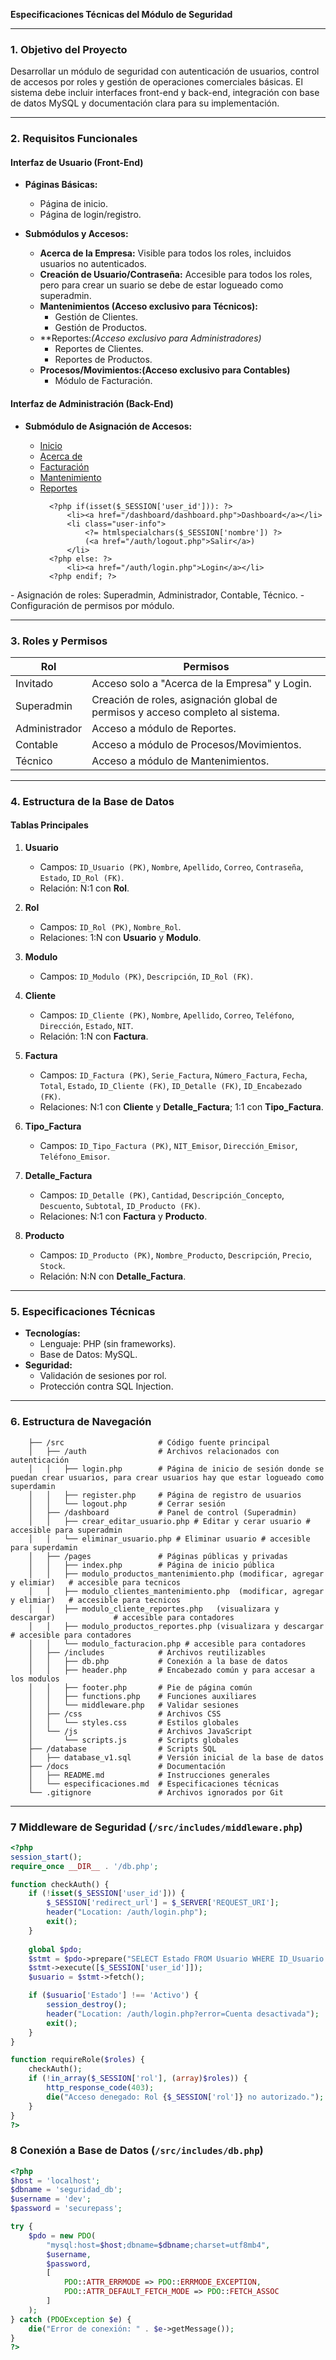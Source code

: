 **Especificaciones Técnicas del Módulo de Seguridad**

---

### **1. Objetivo del Proyecto**
Desarrollar un módulo de seguridad con autenticación de usuarios, control de accesos por roles y gestión de operaciones comerciales básicas. El sistema debe incluir interfaces front-end y back-end, integración con base de datos MySQL y documentación clara para su implementación.

---

### **2. Requisitos Funcionales**
#### **Interfaz de Usuario (Front-End)**
- **Páginas Básicas:**
  - Página de inicio.
  - Página de login/registro.

- **Submódulos y Accesos:**
  - **Acerca de la Empresa:** Visible para todos los roles, incluidos usuarios no autenticados.
  - **Creación de Usuario/Contraseña:** Accesible para todos los roles, pero para crear un suario se debe de estar logueado como superadmin.
  - **Mantenimientos (Acceso exclusivo para Técnicos):**
    - Gestión de Clientes.
    - Gestión de Productos.
  - **Reportes:*(Acceso exclusivo para Administradores)*
    - Reportes de Clientes.
    - Reportes de Productos.
  - **Procesos/Movimientos:(Acceso exclusivo para Contables)**
    - Módulo de Facturación.

#### **Interfaz de Administración (Back-End)**
- **Submódulo de Asignación de Accesos:**<nav>
    <ul>
        <li><a href="/index.php">Inicio</a></li>
        <li><a href="/acercade.php">Acerca de</a></li>
        <li><a href="/pages/facturacion/index.php">Facturación</a></li>
        <li><a href="/pages/mantenimientos/clientes.php">Mantenimiento</a></li>
        <li><a href="/pages/reportes/clientes.php">Reportes</a></li>
        
        <?php if(isset($_SESSION['user_id'])): ?>
            <li><a href="/dashboard/dashboard.php">Dashboard</a></li>
            <li class="user-info">
                <?= htmlspecialchars($_SESSION['nombre']) ?> 
                (<a href="/auth/logout.php">Salir</a>)
            </li>
        <?php else: ?>
            <li><a href="/auth/login.php">Login</a></li>
        <?php endif; ?>
    </ul>
</nav>
  - Asignación de roles: Superadmin, Administrador, Contable, Técnico.
  - Configuración de permisos por módulo.

---

### **3. Roles y Permisos**
| Rol         | Permisos                                                                                   |
|-------------|-------------------------------------------------------------------------------------------|
| Invitado    | Acceso solo a "Acerca de la Empresa" y Login.                                              |
| Superadmin  | Creación de roles, asignación global de permisos y acceso completo al sistema.            |
| Administrador| Acceso a módulo de Reportes.                                                |
| Contable    | Acceso a módulo de Procesos/Movimientos.                                   |
| Técnico     | Acceso a módulo de Mantenimientos.                                                    |

---

### **4. Estructura de la Base de Datos**
#### **Tablas Principales**
1. **Usuario**
   - Campos: `ID_Usuario (PK)`, `Nombre`, `Apellido`, `Correo`, `Contraseña`, `Estado`, `ID_Rol (FK)`.
   - Relación: N:1 con **Rol**.

2. **Rol**
   - Campos: `ID_Rol (PK)`, `Nombre_Rol`.
   - Relaciones: 1:N con **Usuario** y **Modulo**.

3. **Modulo**
   - Campos: `ID_Modulo (PK)`, `Descripción`, `ID_Rol (FK)`.

4. **Cliente**
   - Campos: `ID_Cliente (PK)`, `Nombre`, `Apellido`, `Correo`, `Teléfono`, `Dirección`, `Estado`, `NIT`.
   - Relación: 1:N con **Factura**.

5. **Factura**
   - Campos: `ID_Factura (PK)`, `Serie_Factura`, `Número_Factura`, `Fecha`, `Total`, `Estado`, `ID_Cliente (FK)`, `ID_Detalle (FK)`, `ID_Encabezado (FK)`.
   - Relaciones: N:1 con **Cliente** y **Detalle_Factura**; 1:1 con **Tipo_Factura**.

6. **Tipo_Factura**
   - Campos: `ID_Tipo_Factura (PK)`, `NIT_Emisor`, `Dirección_Emisor`, `Teléfono_Emisor`.

7. **Detalle_Factura**
   - Campos: `ID_Detalle (PK)`, `Cantidad`, `Descripción_Concepto`, `Descuento`, `Subtotal`, `ID_Producto (FK)`.
   - Relaciones: N:1 con **Factura** y **Producto**.

8. **Producto**
   - Campos: `ID_Producto (PK)`, `Nombre_Producto`, `Descripción`, `Precio`, `Stock`.
   - Relación: N:N con **Detalle_Factura**.

---

### **5. Especificaciones Técnicas**
- **Tecnologías:**
  - Lenguaje: PHP (sin frameworks).
  - Base de Datos: MySQL.
- **Seguridad:**
  - Validación de sesiones por rol.
  - Protección contra SQL Injection.

---

### **6. Estructura de Navegación**
```/proyecto-seguridad
    ├── /src                     # Código fuente principal
    │   ├── /auth                # Archivos relacionados con autenticación
    │   │   ├── login.php        # Página de inicio de sesión donde se puedan crear usuarios, para crear usuarios hay que estar logueado como superdamin
    │   │   ├── register.php     # Página de registro de usuarios
    │   │   └── logout.php       # Cerrar sesión
    │   ├── /dashboard           # Panel de control (Superadmin)
    │   │   ├── crear_editar_usuario.php # Editar y cerar usuario # accesible para superadmin
    │   │   └── eliminar_usuario.php # Eliminar usuario # accesible para superdamin
    │   ├── /pages               # Páginas públicas y privadas
    │   │   ├── index.php        # Página de inicio pública
    │   │   ├── modulo_productos_mantenimiento.php (modificar, agregar y elimiar)   # accesible para tecnicos
    │   │   ├── modulo_clientes_mantenimiento.php  (modificar, agregar y elimiar)   # accesible para tecnicos
    │   │   ├── modulo_cliente_reportes.php   (visualizara y descargar)             # accesible para contadores
    │   │   ├── modulo_productos_reportes.php (visualizara y descargar              # accesible para contadores
    │   │   └── modulo_facturacion.php # accesible para contadores
    │   ├── /includes            # Archivos reutilizables
    │   │   ├── db.php           # Conexión a la base de datos
    │   │   ├── header.php       # Encabezado común y para accesar a los modulos
    │   │   ├── footer.php       # Pie de página común
    │   │   ├── functions.php    # Funciones auxiliares
    │   │   └── middleware.php   # Validar sesiones
    │   ├── /css                 # Archivos CSS
    │   │   └── styles.css       # Estilos globales
    │   └── /js                  # Archivos JavaScript
    │       └── scripts.js       # Scripts globales
    ├── /database                # Scripts SQL
    │   ├── database_v1.sql      # Versión inicial de la base de datos
    ├── /docs                    # Documentación
    │   ├── README.md            # Instrucciones generales
    │   └── especificaciones.md  # Especificaciones técnicas
    └── .gitignore               # Archivos ignorados por Git
```
---
### 7 Middleware de Seguridad (`/src/includes/middleware.php`)
```php
<?php
session_start();
require_once __DIR__ . '/db.php';

function checkAuth() {
    if (!isset($_SESSION['user_id'])) {
        $_SESSION['redirect_url'] = $_SERVER['REQUEST_URI'];
        header("Location: /auth/login.php");
        exit();
    }
    
    global $pdo;
    $stmt = $pdo->prepare("SELECT Estado FROM Usuario WHERE ID_Usuario = ?");
    $stmt->execute([$_SESSION['user_id']]);
    $usuario = $stmt->fetch();

    if ($usuario['Estado'] !== 'Activo') {
        session_destroy();
        header("Location: /auth/login.php?error=Cuenta desactivada");
        exit();
    }
}

function requireRole($roles) {
    checkAuth();
    if (!in_array($_SESSION['rol'], (array)$roles)) {
        http_response_code(403);
        die("Acceso denegado: Rol {$_SESSION['rol']} no autorizado.");
    }
}
?>
``` 

### 8 Conexión a Base de Datos (`/src/includes/db.php`)
```php
<?php
$host = 'localhost';
$dbname = 'seguridad_db';
$username = 'dev';
$password = 'securepass';

try {
    $pdo = new PDO(
        "mysql:host=$host;dbname=$dbname;charset=utf8mb4",
        $username,
        $password,
        [
            PDO::ATTR_ERRMODE => PDO::ERRMODE_EXCEPTION,
            PDO::ATTR_DEFAULT_FETCH_MODE => PDO::FETCH_ASSOC
        ]
    );
} catch (PDOException $e) {
    die("Error de conexión: " . $e->getMessage());
}
?>
```
